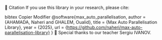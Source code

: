 📌 Citation
If you use this library in your research, please cite:

bibtex
Copier
Modifier
@software{max_auto_parallelisation,
  author = {AHAMADA, Naheri and GHALEM, Oualid},
  title = {Max Auto Parallelisation Library},
  year = {2025},
  url = {https://github.com/naheri/max-auto-parallelisation-library}
}
🙏 Special thanks to our teacher Sergiu IVANOV.
